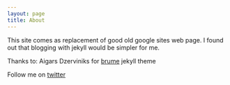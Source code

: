 ```yaml
---
layout: page
title: About
---
```


This site comes as replacement of good old google sites web page. I found out that blogging with jekyll would be simpler for me. 


Thanks to: Aigars Dzerviniks for [brume](http://jekyllthemes.org/themes/brume/) jekyll theme

Follow me on [twitter](https://twitter.com/sheihman)